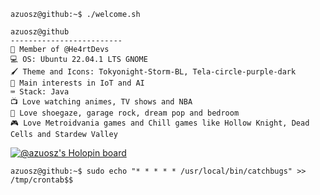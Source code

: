 ```console
azuosz@github:~$ ./welcome.sh
```


```
azuosz@github
-------------------------
💜 Member of @He4rtDevs
💻 OS: Ubuntu 22.04.1 LTS GNOME
🖌️ Theme and Icons: Tokyonight-Storm-BL, Tela-circle-purple-dark
🔎 Main interests in IoT and AI
⌨ Stack: Java
📺 Love watching animes, TV shows and NBA
🎵 Love shoegaze, garage rock, dream pop and bedroom
🎮 Love Metroidvania games and Chill games like Hollow Knight, Dead Cells and Stardew Valley
```

[![@azuosz's Holopin board](https://holopin.me/azuosz)](https://holopin.io/@azuosz)

```console
azuosz@github:~$ sudo echo "* * * * * /usr/local/bin/catchbugs" >> /tmp/crontab$$
```
